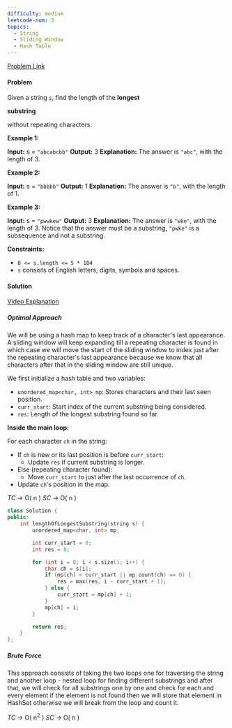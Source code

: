 ```yaml
---
difficulty: medium
leetcode-num: 3
topics:
  - String
  - Sliding Window
  - Hash Table
---
```

[Problem Link](https://leetcode.com/problems/longest-substring-without-repeating-characters/)

#### Problem
Given a string `s`, find the length of the **longest**

**substring**

without repeating characters.

**Example 1:**

**Input:** s = `"abcabcbb"`
**Output:** 3
**Explanation:** The answer is `"abc"`, with the length of 3.

**Example 2:**

**Input:** s = `"bbbbb"`
**Output:** 1
**Explanation:** The answer is `"b"`, with the length of 1.

**Example 3:**

**Input:** s = `"pwwkew"`
**Output:** 3
**Explanation:** The answer is `"wke"`, with the length of 3.
Notice that the answer must be a substring, `"pwke"` is a subsequence and not a substring.

**Constraints:**

- `0 <= s.length <= 5 * 104`
- `s` consists of English letters, digits, symbols and spaces.

#### Solution
[Video Explanation](https://www.youtube.com/watch?v=qtVh-XEpsJo)

##### Optimal Approach

We will be using a hash map to keep track of a character's last appearance. A sliding window will keep expanding till a repeating character is found in which case we will move the start of the sliding window to index just after the repeating character's last appearance because we know that all characters after that in the sliding window are still unique.

We first initialize a hash table and two variables:
- `unordered_map<char, int> mp`: Stores characters and their last seen position.
- `curr_start`: Start index of the current substring being considered.
- `res`: Length of the longest substring found so far.

**Inside the main  loop:** 

For each character `ch` in the string:
- If `ch` is new or its last position is before `curr_start`:
    - Update `res` if current substring is longer.
- Else (repeating character found):
    - Move `curr_start` to just after the last occurrence of `ch`.
- Update `ch`'s position in the map.


*TC ->* O( n )
*SC ->* O( n )

```cpp title=Code
class Solution {
public:
    int lengthOfLongestSubstring(string s) {
        unordered_map<char, int> mp;

        int curr_start = 0;
        int res = 0;

        for (int i = 0; i < s.size(); i++) {
            char ch = s[i];
            if (mp[ch] < curr_start || mp.count(ch) == 0) {
                res = max(res, i - curr_start + 1);
            } else {
                curr_start = mp[ch] + 1;
            }
            mp[ch] = i;
        }

        return res;
    }
};
```

##### Brute Force
This approach consists of taking the two loops one for traversing the string and another loop - nested loop for finding different substrings and after that, we will check for all substrings one by one and check for each and every element if the element is not found then we will store that element in HashSet otherwise we will break from the loop and count it.

*TC ->* O( n$^{2}$ )
*SC ->* O( n )